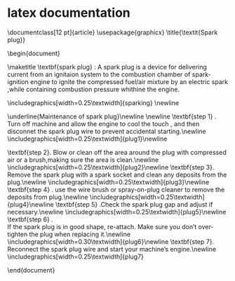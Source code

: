 # latex documentation 


\documentclass[12 pt]{article}
\usepackage{graphicx}
\title{\textit{Spark plug}}


\begin{document}


\maketitle
\textbf{spark plug} : A spark plug is a device for delivering current from an ignitaion system to the combustion chamber of spark-ignition engine to ignite the compressed fuel/air mixture by an electric spark ,while containing combustion pressure whithine the engine.

\includegraphics[width=0.25\textwidth]{sparking}
\newline






\underline{Maintenance of spark plug}\newline \newline
\textbf{step 1} . Turn off machine and allow the engine to cool the touch , and then disconnet the spark plug wire to prevent accidental starting.\newline
\includegraphics[width=0.25\textwidth]{plug1}\newline

\textbf{step 2}. Blow or clean off the area around the plug with compressed air or a brush,making sure the area is clean.\newline \includegraphics[width=0.25\textwidth]{plug2}\newline
\textbf{step 3}. Remove the spark plug with a spark socket and clean any deposits from the plug.\newline \includegraphics[width=0.25\textwidth]{plug3}\newline 
\textbf{step 4} . use the wire brush  or spray-on-plug cleaner to remove the deposits  from plug.\newline
\includegraphics[width=0.25\textwidth]{plug4}\newline 
\textbf{step 5} .Check the spark plug gap and adjust if necessary.\newline
\includegraphics[width=0.25\textwidth]{plug5}\newline
\textbf{step 6} .  
If the spark plug is in good shape, re-attach. Make sure you don’t over-tighten the plug when replacing it.\newline \includegraphics[width=0.30\textwidth]{plug6}\newline
\textbf{step 7}. Reconnect the spark plug wire and start your machine’s engine.\newline \includegraphics[width=0.25\textwidth]{plug7}





























\end{document}
